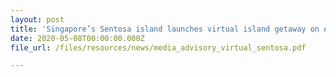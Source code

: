 ```yaml
---
layout: post
title: 'Singapore’s Sentosa island launches virtual island getaway on Animal Crossing'
date: 2020-05-08T00:00:00.000Z
file_url: /files/resources/news/media_advisory_virtual_sentosa.pdf

---
```


